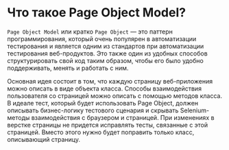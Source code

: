 # Что такое Page Object Model?

`Page Object Model` или кратко `Page Object` — это паттерн программирования, 
который очень популярен в автоматизации тестирования и является одним из стандартов 
при автоматизации тестирования веб-продуктов. Это также один из удобных способов 
структурировать свой код таким образом, чтобы его было удобно поддерживать, 
менять и работать с ним.

Основная идея состоит в том, что каждую страницу веб-приложения можно 
описать в виде объекта класса. Способы взаимодействия пользователя со страницей 
можно описать с помощью методов класса. В идеале тест, который будет использовать Page Object, 
должен описывать бизнес-логику тестового сценария и скрывать Selenium-методы 
взаимодействия с браузером и страницей. При изменениях в верстке страницы 
не придется исправлять тесты, связанные с этой страницей. Вместо этого нужно будет 
поправить только класс, описывающий страницу.



